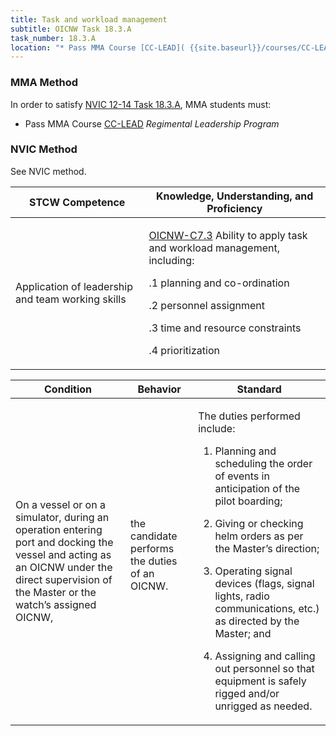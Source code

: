 ```yaml
---
title: Task and workload management
subtitle: OICNW Task 18.3.A 
task_number: 18.3.A
location: "* Pass MMA Course [CC-LEAD]( {{site.baseurl}}/courses/CC-LEAD) *Regimental Leadership Program*" 
---
```



### MMA Method

In order to satisfy  [NVIC 12-14  Task  18.3.A]({{site.baseurl}}/assets/images/nvic-12-14.pdf), MMA students must:

* Pass MMA Course [CC-LEAD]( {{site.baseurl}}/courses/CC-LEAD) *Regimental Leadership Program*


### NVIC Method

<a onclick="togglevisibility('nvic_methods')" >See NVIC method.</a>

<div id='nvic_methods' class='hide'>

<table>
<thead>
<tr>
<th class='forty'> STCW Competence </th>
<th class='sixty'> Knowledge, Understanding, and Proficiency </th>
</tr>
</thead>




<tbody>
<tr><td markdown='1'>

Application of leadership and team working skills

</td><td markdown='1'>

[OICNW-C7.3](../../tables/21.html#OICNW-C7.3) Ability to apply task and workload management, including: 

.1  planning and co-ordination 

.2  personnel assignment 

.3  time and resource constraints 

.4  prioritization

</td></tr>


</tbody>
</table>


<table>
<thead>
<tr><th class='twenty'>  Condition </th><th class='twenty'> Behavior </th><th  class='sixty'>Standard </th></tr>
</thead>
<tbody >



<tr><td markdown='1'>

On a vessel  or on a simulator, during an operation entering port and docking the vessel and acting as an OICNW under the direct supervision of the Master or the watch’s assigned OICNW,

</td><td markdown='1'>

the candidate performs the duties of an OICNW.

<br>

<div class="tooltip">
<span class="tooltiptext">
</span>
</div>


</td><td markdown='1'>

The duties performed include:

1. Planning and scheduling the order of events in anticipation of the pilot boarding;

2. Giving or checking helm orders as per the Master’s direction;

3. Operating signal devices (flags, signal lights, radio communications, etc.) as directed by the Master; and

4. Assigning and calling out personnel so that equipment is safely rigged and/or unrigged as needed.

</td></tr>
</tbody>
</table>
</div>
